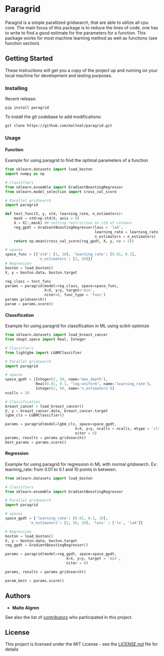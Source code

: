 # Paragrid

Paragrid is a simple parallized gridsearch, that are able to utilize all cpu core.
The main focus of this package is to reduce the lines of code, one has to write to find a good estimate for the parameters for a function.
This package works for most machine learning method as well as functions (see function section).

## Getting Started

These instructions will get you a copy of the project up and running on your local machine for development and testing purposes.

### Installing

Recent release:
```
pip install paragrid
```

To install the git codebase to add modifications:
```
git clone https://github.com/malteal/paragrid.git
```
### Usage

#### Function
Example for using paragrid to find the optimal parameters of a function
```python
from sklearn.datasets import load_boston
import numpy as np

# Classifiers
from sklearn.ensemble import GradientBoostingRegressor
from sklearn.model_selection import cross_val_score

# Parallel gridsearch
import paragrid

def test_func(X, y, std, learning_rate, n_estimators):
    mask = std<np.std(X, axis = 0)
    X = X[:,mask] ## setting restriction on std of columns
    reg_gpdt = GradientBoostingRegressor(loss = 'lad',
                                         learning_rate = learning_rate,
                                         n_estimators = n_estimators)
    return np.mean(cross_val_score(reg_gpdt, X, y, cv = 5))

# spaces
space_func = [{'std': [1, 20], 'learning_rate': [0.01, 0.1],
               'n_estimators': [2, 50]}]
# Regression
boston = load_boston()
X, y = boston.data, boston.target

reg_class = test_func
params = paragrid(model=reg_class, space=space_func,
                  X=X, y=y, target='min',
                  niter=0, func_type = 'func')
params.gridsearch()
param = params.score()
```
#### Classification
Example for using paragrid for classification in ML using scikit-optimize
```python
from sklearn.datasets import load_breast_cancer
from skopt.space import Real, Integer

# Classifiers
from lightgbm import LGBMClassifier

# Parallel gridsearch
import paragrid

# spaces
space_gpdt = [Integer(2, 50, name='max_depth'),
              Real(0.01, 0.1, "log-uniform", name='learning_rate'),
              Integer(2, 50, name='n_estimators')]
ncalls = 20

# Classification
breast_cancer = load_breast_cancer()
X, y = breast_cancer.data, breast_cancer.target    
lgbm_cls = LGBMClassifier()

params = paragrid(model=lgbm_cls, space=space_gpdt,
                                X=X, y=y, ncalls = ncalls, mtype = 'cls',
                                niter = 0)
params, results = params.gridsearch()
best_params = params.score()
```
#### Regression
Example for using paragrid for regression in ML with normal gridsearch.
Ex: learning_rate: from 0.01 to 0.1 and 10 points in between.
``` python
from sklearn.datasets import load_boston

# Classifiers
from sklearn.ensemble import GradientBoostingRegressor

# Parallel gridsearch
import paragrid

# spaces
space_gpdt = {'learning_rate': [0.01, 0.1, 10],
           'n_estimators': [2, 50, 10], 'loss' : ['ls', 'lad']}

# Regression
boston = load_boston()
X, y = boston.data, boston.target
reg_gpdt = GradientBoostingRegressor()

params = paragrid(model=reg_gpdt, space=space_gpdt,
                            X=X, y=y, target = 'min',
                            niter = 0)

params, results = params.gridsearch()

param_best = params.score()

```
## Authors

* **Malte Algren**

See also the list of [contributors](https://github.com/your/project/contributors) who participated in this project.

## License

This project is licensed under the MIT License - see the [LICENSE.md](LICENSE.md) file for details

